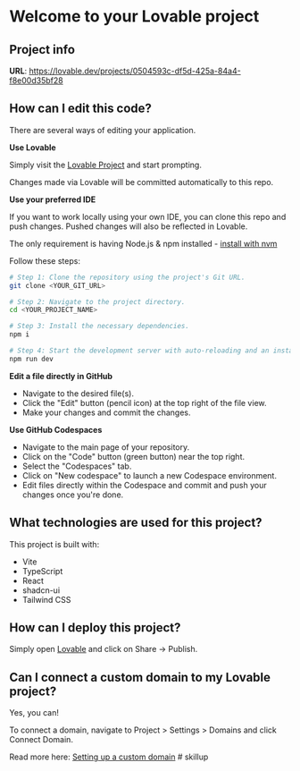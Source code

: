 # Welcome to your Lovable project

## Project info

**URL**: https://lovable.dev/projects/0504593c-df5d-425a-84a4-f8e00d35bf28

## How can I edit this code?

There are several ways of editing your application.

**Use Lovable**

Simply visit the [Lovable Project](https://lovable.dev/projects/0504593c-df5d-425a-84a4-f8e00d35bf28) and start prompting.

Changes made via Lovable will be committed automatically to this repo.

**Use your preferred IDE**

If you want to work locally using your own IDE, you can clone this repo and push changes. Pushed changes will also be reflected in Lovable.

The only requirement is having Node.js & npm installed - [install with nvm](https://github.com/nvm-sh/nvm#installing-and-updating)

Follow these steps:

```sh
# Step 1: Clone the repository using the project's Git URL.
git clone <YOUR_GIT_URL>

# Step 2: Navigate to the project directory.
cd <YOUR_PROJECT_NAME>

# Step 3: Install the necessary dependencies.
npm i

# Step 4: Start the development server with auto-reloading and an instant preview.
npm run dev
```

**Edit a file directly in GitHub**

- Navigate to the desired file(s).
- Click the "Edit" button (pencil icon) at the top right of the file view.
- Make your changes and commit the changes.

**Use GitHub Codespaces**

- Navigate to the main page of your repository.
- Click on the "Code" button (green button) near the top right.
- Select the "Codespaces" tab.
- Click on "New codespace" to launch a new Codespace environment.
- Edit files directly within the Codespace and commit and push your changes once you're done.

## What technologies are used for this project?

This project is built with:   

- Vite 
- TypeScript
- React
- shadcn-ui
- Tailwind CSS

## How can I deploy this project?

Simply open [Lovable](https://lovable.dev/projects/0504593c-df5d-425a-84a4-f8e00d35bf28) and click on Share -> Publish.

## Can I connect a custom domain to my Lovable project?

Yes, you can!

To connect a domain, navigate to Project > Settings > Domains and click Connect Domain.

Read more here: [Setting up a custom domain](https://docs.lovable.dev/tips-tricks/custom-domain#step-by-step-guide)
#   s k i l l u p  
 